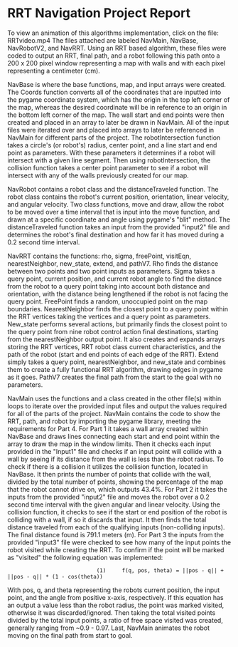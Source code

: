 # RRT Navigation Project Report
To view an animation of this algorithms implementation, click on the file: RRTvideo.mp4
The files attached are labeled NavMain, NavBase, NavRobotV2, and NavRRT. Using an RRT based algorithm, these files were coded to output an RRT, final path, and a robot following this path onto a 200 x 200 pixel window representing a map with walls and with each pixel representing a centimeter (cm). 

NavBase is where the base functions, map, and input arrays were created. The Coords function converts all of the coordinates that are inputted into the pygame coordinate system, which has the origin in the top left corner of the map, whereas the desired coordinate will be in reference to an origin in the bottom left corner of the map. The wall start and end points were then created and placed in an array to later be drawn in NavMain. All of the input files were iterated over and placed into arrays to later be referenced in NavMain for different parts of the project. The robotIntersection function takes a circle's (or robot's) radius, center point, and a line start and end point as parameters. With these parameters it determines if a robot will intersect with a given line segment. Then using robotIntersection, the collision function takes a center point parameter to see if a robot will intersect with any of the walls previously created for our map.
	
NavRobot contains a robot class and the distanceTraveled function. The robot class contains the robot's current position, orientation, linear velocity, and angular velocity. Two class functions, move and draw, allow the robot to be moved over a time interval that is input into the move function, and drawn at a specific coordinate and angle using pygame's "blit" method. The distanceTraveled function takes an input from the provided "input2" file and determines the robot's final destination and how far it has moved during a 0.2 second time interval.
	
NavRRT contains the functions: rho, sigma, freePoint, visitEqn, nearestNeighbor, new_state, extend, and pathV7. Rho finds the distance between two points and two point inputs as parameters. Sigma takes a query point, current position, and current robot angle to find the distance from the robot to a query point taking into account both distance and orientation, with the distance being lengthened if the robot is not facing the query point. FreePoint finds a random, unoccupied point on the map boundaries. NearestNeighbor finds the closest point to a query point within the RRT vertices taking the vertices and a query point as parameters. New_state performs several actions, but primarily finds the closest point to the query point from nine robot control action final destinations, starting from the nearestNeighbor output point. It also creates and expands arrays storing the RRT vertices, RRT robot class current characteristics, and the path of the robot (start and end points of each edge of the RRT). Extend simply takes a query point, nearestNeighbor, and new_state and combines them to create a fully functional RRT algorithm, drawing edges in pygame as it goes. PathV7 creates the final path from the start to the goal with no parameters.
	
NavMain uses the functions and a class created in the other file(s) within loops to iterate over the provided input files and output the values required for all of the parts of the project. NavMain contains the code to show the RRT, path, and robot by importing the pygame library, meeting the requirements for Part 4. For Part 1 it takes a wall array created within NavBase and draws lines connecting each start and end point within the array to draw the map in the window limits. Then it checks each input provided in the "Input1" file and checks if an input point will collide with a wall by seeing if its distance from the wall is less than the robot radius. To check if there is a collision it utilizes the collision function, located in NavBase. It then prints the number of points that collide with the wall, divided by the total number of points, showing the percentage of the map that the robot cannot drive on, which outputs 43.4%. For Part 2 it takes the inputs from the provided "input2" file and moves the robot over a 0.2 second time interval with the given angular and linear velocity. Using the collision function, it checks to see if the start or end position of the robot is colliding with a wall, if so it discards that input. It then finds the total distance traveled from each of the qualifying inputs (non-colliding inputs). The final distance found is 791.1 meters (m). For Part 3 the inputs from the provided "input3" file were checked to see how many of the input points the robot visited while creating the RRT. To confirm if the point will be marked as "visited" the following equation was implemented: 
	
                                (1)     f(q, pos, theta) = ||pos - q|| + ||pos - q|| * (1 - cos(theta))
				
With pos, q, and theta representing the robots current position, the input point, and the angle from positive x-axis, respectively. If this equation has an output a value less than the robot radius, the point was marked visited, otherwise it was discarded/ignored. Then taking the total visited points divided by the total input points, a ratio of free space visited was created, generally ranging from ~0.9 - 0.97. Last, NavMain animates the robot moving on the final path from start to goal.
